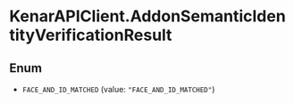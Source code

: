 # KenarAPIClient.AddonSemanticIdentityVerificationResult

## Enum


* `FACE_AND_ID_MATCHED` (value: `"FACE_AND_ID_MATCHED"`)



